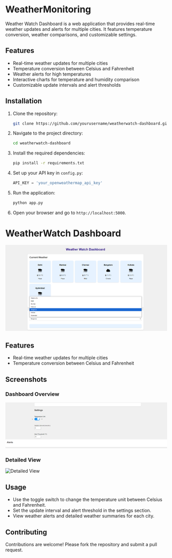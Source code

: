 # WeatherMonitoring

Weather Watch Dashboard is a web application that provides real-time weather updates and alerts for multiple cities. It features temperature conversion, weather comparisons, and customizable settings.

## Features

- Real-time weather updates for multiple cities
- Temperature conversion between Celsius and Fahrenheit
- Weather alerts for high temperatures
- Interactive charts for temperature and humidity comparison
- Customizable update intervals and alert thresholds

## Installation

1. Clone the repository:
   ```bash
   git clone https://github.com/yourusername/weatherwatch-dashboard.git
   ```

2. Navigate to the project directory:
   ```bash
   cd weatherwatch-dashboard
   ```

3. Install the required dependencies:
   ```bash
   pip install -r requirements.txt
   ```

4. Set up your API key in `config.py`:
   ```python
   API_KEY = 'your_openweathermap_api_key'
   ```

5. Run the application:
   ```bash
   python app.py
   ```

6. Open your browser and go to `http://localhost:5000`.

# WeatherWatch Dashboard

![Dashboard Overview](screenshots/dashboard-overview.png)

## Features

- Real-time weather updates for multiple cities
- Temperature conversion between Celsius and Fahrenheit

## Screenshots

### Dashboard Overview
![Dashboard Overview](screenshots/dashboard-overview2.png)

### Detailed View
![Detailed View](screenshots/dashboard-deatiledview.png)

## Usage

- Use the toggle switch to change the temperature unit between Celsius and Fahrenheit.
- Set the update interval and alert threshold in the settings section.
- View weather alerts and detailed weather summaries for each city.

## Contributing

Contributions are welcome! Please fork the repository and submit a pull request.

